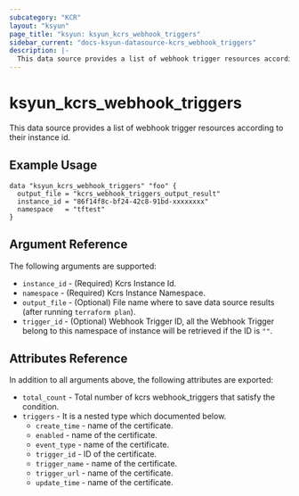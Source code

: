```yaml
---
subcategory: "KCR"
layout: "ksyun"
page_title: "ksyun: ksyun_kcrs_webhook_triggers"
sidebar_current: "docs-ksyun-datasource-kcrs_webhook_triggers"
description: |-
  This data source provides a list of webhook trigger resources according to their instance id.
---
```


# ksyun_kcrs_webhook_triggers

This data source provides a list of webhook trigger resources according to their instance id.

## Example Usage

```hcl
data "ksyun_kcrs_webhook_triggers" "foo" {
  output_file = "kcrs_webhook_triggers_output_result"
  instance_id = "86f14f8c-bf24-42c8-91bd-xxxxxxxx"
  namespace   = "tftest"
}
```

## Argument Reference

The following arguments are supported:

* `instance_id` - (Required) Kcrs Instance Id.
* `namespace` - (Required) Kcrs Instance Namespace.
* `output_file` - (Optional) File name where to save data source results (after running `terraform plan`).
* `trigger_id` - (Optional) Webhook Trigger ID, all the Webhook Trigger belong to this namespace of instance will be retrieved if the ID is `""`.

## Attributes Reference

In addition to all arguments above, the following attributes are exported:

* `total_count` - Total number of kcrs webhook_triggers that satisfy the condition.
* `triggers` - It is a nested type which documented below.
  * `create_time` - name of the certificate.
  * `enabled` - name of the certificate.
  * `event_type` - name of the certificate.
  * `trigger_id` - ID of the certificate.
  * `trigger_name` - name of the certificate.
  * `trigger_url` - name of the certificate.
  * `update_time` - name of the certificate.


